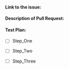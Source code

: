 #### Link to the issue: 

#### Description of Pull Request:


#### Test Plan:

- [ ] Step_One
- [ ] Step_Two
- [ ] Step_Three

